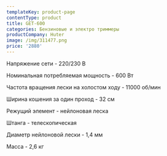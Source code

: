 ```yaml
---
templateKey: product-page
contentType: product
title: GET-600
categories: Бензиновые и электро триммеры
productCompany: Huter
image: /img/311477.png
price: '2880'
---
```

Напряжение сети - 220/230 В

Номинальная потребляемая мощность - 600 Вт

Частота вращения лески на холостом ходу - 11000 об/мин

Ширина кошения за один проход - 32 см

Режущий элемент - нейлоновая леска

Штанга - телескопическая

Диаметр нейлоновой лески - 1,4 мм

Масса - 2,6 кг
